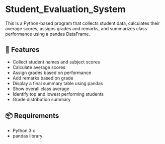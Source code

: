 # Student_Evaluation_System


This is a Python-based program that collects student data, calculates their average scores, assigns grades and remarks, and summarizes class performance using a pandas DataFrame.

## 📌 Features

- Collect student names and subject scores
- Calculate average scores
- Assign grades based on performance
- Add remarks based on grade
- Display a final summary table using pandas
- Show overall class average
- Identify top and lowest performing students
- Grade distribution summary

## 📦 Requirements

- Python 3.x
- pandas library

